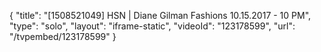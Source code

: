 {
    "title": "[1508521049] HSN | Diane Gilman Fashions 10.15.2017 - 10 PM",
    "type": "solo",
    "layout": "iframe-static",
    "videoId": "123178599",
    "url": "\/tvpembed\/123178599"
}